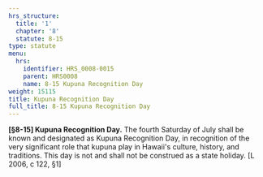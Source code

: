 ```yaml
---
hrs_structure:
  title: '1'
  chapter: '8'
  statute: 8-15
type: statute
menu:
  hrs:
    identifier: HRS_0008-0015
    parent: HRS0008
    name: 8-15 Kupuna Recognition Day
weight: 15115
title: Kupuna Recognition Day
full_title: 8-15 Kupuna Recognition Day
---
```

**[§8-15] Kupuna Recognition Day.** The fourth Saturday of July shall be known and designated as Kupuna Recognition Day, in recognition of the very significant role that kupuna play in Hawaii's culture, history, and traditions. This day is not and shall not be construed as a state holiday. [L 2006, c 122, §1]